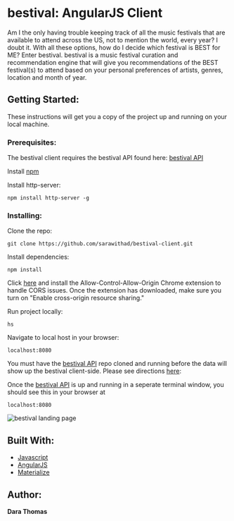 # bestival: AngularJS Client

Am I the only having trouble keeping track of all the music festivals that are available to attend across the US, not to mention the world, every year? I doubt it. With all these options, how do I decide which festival is BEST for ME? Enter bestival. bestival is a music festival curation and recommendation engine that will give you recommendations of the BEST festival(s) to attend based on your personal preferences of artists, genres, location and month of year.

## Getting Started:

These instructions will get you a copy of the project up and running on your local machine.

### Prerequisites:

The bestival client requires the bestival API found here: [bestival API](https://github.com/sarawithad/bestival-API)

Install [npm](https://www.npmjs.com/get-npm?utm_source=house&utm_medium=homepage&utm_campaign=free%20orgs&utm_term=Install%20npm)

Install http-server:

```
npm install http-server -g
```

### Installing:

Clone the repo:

```
git clone https://github.com/sarawithad/bestival-client.git
```

Install dependencies:

```
npm install
```

Click [here](https://chrome.google.com/webstore/detail/allow-control-allow-origi/nlfbmbojpeacfghkpbjhddihlkkiljbi?hl=en) and install the Allow-Control-Allow-Origin Chrome extension to handle CORS issues. Once the extension has downloaded, make sure you turn on "Enable cross-origin resource sharing."

Run project locally:

```
hs
```

Navigate to local host in your browser:

```
localhost:8080
```

You must have the [bestival API](https://github.com/sarawithad/bestival-API) repo cloned and running before the data will show up the bestival client-side. Please see directions [here](https://github.com/sarawithad/bestival-API):

Once the [bestival API](https://github.com/sarawithad/bestival-API) is up and running in a seperate terminal window, you should see this in your browser at 

```
localhost:8080
```

![bestival landing page](images/bestivalscreen.jpg?raw=true)

## Built With:

* [Javascript](https://www.javascript.com/)
* [AngularJS](https://angularjs.org/)
* [Materialize](http://materializecss.com/)

## Author:

**Dara Thomas**
